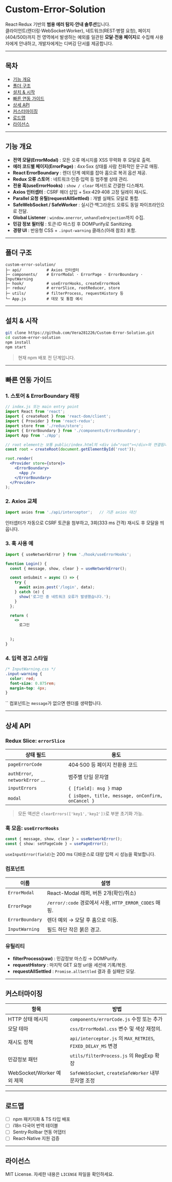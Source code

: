 # Custom-Error-Solution  

React·Redux 기반의 **범용 에러 탐지·안내 솔루션**입니다.  
클라이언트(렌더링·WebSocket·Worker), 네트워크(REST·병렬 요청), 페이지(404/500)까지 전 영역에서 발생하는 예외를 일관된 **모달·전용 페이지**로 수집해 사용자에게 안내하고, 개발자에게는 디버깅 단서를 제공합니다.

---

## 목차
- [기능 개요](#기능-개요)  
- [폴더 구조](#폴더-구조)  
- [설치 & 시작](#설치--시작)  
- [빠른 연동 가이드](#빠른-연동-가이드)  
- [상세 API](#상세-api)  
- [커스터마이징](#커스터마이징)  
- [로드맵](#로드맵)  
- [라이선스](#라이선스)

---

## 기능 개요  
- **전역 모달(ErrorModal)** : 모든 오류 메시지를 XSS 무력화 후 모달로 출력.  
- **에러 코드별 페이지(ErrorPage)** : 4xx·5xx 상태를 사람 친화적인 문구로 매핑.  
- **React ErrorBoundary** : 렌더 단계 예외를 잡아 홈으로 복귀 옵션 제공.  
- **Redux 오류 스토어** : 네트워크·인증·입력 등 범주별 상태 관리.  
- **전용 훅(useErrorHooks)** : `show / clear` 메서드로 간결한 디스패치.  
- **Axios 인터셉터** : CSRF 헤더 삽입 + 5xx·429·408 고정 딜레이 재시도.  
- **Parallel 요청 유틸(requestAllSettled)** : 개별 실패도 모달로 통합.  
- **SafeWebSocket / SafeWorker** : 실시간·백그라운드 오류도 동일 파이프라인으로 전달.  
- **Global Listener** : `window.onerror`, `unhandledrejection`까지 수집.  
- **민감 정보 필터링** : 토큰·ID 마스킹 후 DOMPurify로 Sanitizing.  
- **경량 UI** : 반응형 CSS + `.input-warning` 클래스(아래 참조) 포함.

---

## 폴더 구조
```
custom-error-solution/
├─ api/           # Axios 인터셉터
├─ components/    # ErrorModal · ErrorPage · ErrorBoundary · InputWarning
├─ hook/          # useErrorHooks, createErrorHook
├─ redux/         # errorSlice, rootReducer, store
├─ utils/         # filterProcess, requestHistory 등
└─ App.js         # 데모 및 통합 예시
```

---

## 설치 & 시작
```bash
git clone https://github.com/Vera281226/Custom-Error-Solution.git
cd custom-error-solution
npm install
npm start
```
> 현재 npm 배포 전 단계입니다.  

---

## 빠른 연동 가이드

### 1. 스토어 & ErrorBoundary 래핑
```jsx
// index.js 또는 main entry point
import React from 'react';
import { createRoot } from 'react-dom/client';
import { Provider } from 'react-redux';
import store from './redux/store';
import { ErrorBoundary } from './components/ErrorBoundary';
import App from './App';

// root element는 보통 public/index.html의 <div id="root"></div>와 연결됩니다.
const root = createRoot(document.getElementById('root'));

root.render(
  <Provider store={store}>
    <ErrorBoundary>
      <App />
    </ErrorBoundary>
  </Provider>
);
```

### 2. Axios 교체
```js
import axios from './api/interceptor';   // 기존 axios 대신
```
인터셉터가 자동으로 CSRF 토큰을 첨부하고, 3회(333 ms 간격) 재시도 후 모달을 띄웁니다.

### 3. 훅 사용 예
```jsx
import { useNetworkError } from './hook/useErrorHooks';

function Login() {
  const { message, show, clear } = useNetworkError();

  const onSubmit = async () => {
    try {
      await axios.post('/login', data);
    } catch (e) {
      show('로그인 중 네트워크 오류가 발생했습니다.');
    }
  };

  return (
    <>
      로그인
      
    
  );
}
```

### 4. 입력 경고 스타일
```css
/* InputWarning.css */
.input-warning {
  color: red;
  font-size: 0.875rem;
  margin-top: 4px;
}
```
`` 컴포넌트는 `message`가 없으면 렌더를 생략합니다.

---

## 상세 API

### Redux Slice: `errorSlice`
| 상태 필드 | 용도 |
|-----------|------|
| `pageErrorCode` | 404‧500 등 페이지 전환용 코드 |
| `authError`, `networkError` … | 범주별 단일 문자열 |
| `inputErrors` | `{ [field]: msg }` map |
| `modal` | `{ isOpen, title, message, onConfirm, onCancel }` |

> 모든 액션은 `clearErrors(['key1','key2'])`로 부분 초기화 가능.

### 훅 모음: `useErrorHooks`
```ts
const { message, show, clear } = useNetworkError();
const { show: setPageCode } = usePageError();
```
`useInputError(field)`는 200 ms 디바운스로 대량 입력 시 성능을 확보합니다.

### 컴포넌트
| 이름 | 설명 |
|------|------|
| `ErrorModal` | React-Modal 래퍼, 버튼 2개(확인/취소) |
| `ErrorPage`  | `/error/:code` 경로에서 사용, `HTTP_ERROR_CODES` 매핑. |
| `ErrorBoundary` | 렌더 예외 → 모달 후 홈으로 이동. |
| `InputWarning`  | 필드 하단 작은 붉은 경고. |

### 유틸리티
- **filterProcess(raw)** : 민감정보 마스킹 → DOMPurify.  
- **requestHistory** : 마지막 GET 요청 url을 세션에 기록/복원.  
- **requestAllSettled** : `Promise.allSettled` 결과 중 실패만 모달.

---

## 커스터마이징

| 항목 | 방법 |
|------|------|
| HTTP 상태 메시지 | `components/errorCode.js` 수정 또는 추가 |
| 모달 테마 | `css/ErrorModal.css` 변수 및 색상 재정의. |
| 재시도 정책 | `api/interceptor.js` 의 `MAX_RETRIES`, `FIXED_DELAY_MS` 변경 |
| 민감정보 패턴 | `utils/filterProcess.js` 의 RegExp 확장 |
| WebSocket/Worker 예외 제목 | `SafeWebSocket`, `createSafeWorker` 내부 문자열 조정 |

---

## 로드맵
- [ ] npm 패키지화 & TS 타입 배포  
- [ ] i18n 다국어 번역 테이블  
- [ ] Sentry·Rollbar 연동 어댑터  
- [ ] React-Native 지원 검증  

---

## 라이선스
MIT License. 자세한 내용은 `LICENSE` 파일을 확인하세요.
